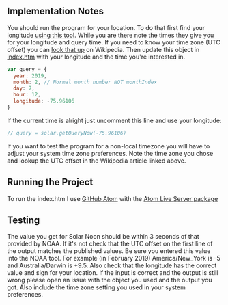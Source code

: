 Implementation Notes
--------------------------
You should run the program for your location. To do that first find your
longitude [using this tool](https://www.esrl.noaa.gov/gmd/grad/solcalc/). While
you are there note the times they give you for your longitude and query time. If
you need to know your time zone (UTC offset) you can
[look that up](https://en.wikipedia.org/wiki/List_of_tz_database_time_zones) on
Wikipedia. Then update this object in 
[index.htm](https://github.com/patrickmoffitt/Local-Solar-Noon/blob/master/javascript/index.htm) 
with your longitude and the time you're interested in.
```javascript
var query = {
  year: 2019,
  month: 2, // Normal month number NOT monthIndex
  day: 7,
  hour: 12,
  longitude: -75.96106
}
```
If the current time is alright just uncomment this line and use your longitude:
```javascript
// query = solar.getQueryNow(-75.96106)
```

If you want to test the program for a non-local timezone you will have to adjust
your system time zone preferences. Note the time zone you chose and lookup the
UTC offset in the Wikipedia article linked above.

Running the Project
--------------------------
To run the index.htm I use [GitHub Atom](https://github.com/atom/atom/releases/latest)
with the [Atom Live Server package](https://atom.io/packages/atom-live-server)

Testing
--------------------------
The value you get for Solar Noon should be within 3 seconds of that provided by
NOAA. If it's not check that the UTC offset on the first line of the output
matches the published values. Be sure you entered this value into the NOAA tool.
For example (in February 2019) America/New_York is -5 and Australia/Darwin is
+9.5. Also check that the longitude has the correct value and sign for your location.
If the input is correct and the output is still wrong please open an issue with
the object you used and the output you got. Also include the time zone setting
you used in your system preferences.
